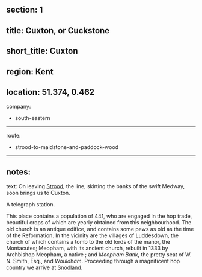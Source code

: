 section: 1
----
title: Cuxton, or Cuckstone
----
short_title: Cuxton
----
region: Kent
----
location: 51.374, 0.462
----
company:
- south-eastern
----
route:
- strood-to-maidstone-and-paddock-wood
----
notes:
----
text: On leaving [Strood](/stations/strood), the line, skirting the banks of the swift Medway, soon brings us to Cuxton.

A telegraph station.

This place contains a population of 441, who are engaged in the hop trade, beautiful crops of which are yearly obtained from this neighbourhood. The old church is an antique edifice, and contains some pews as old as the time of the Reformation. In the vicinity are the villages of Luddesdown, the church of which contains a tomb to the old lords of the manor, the Montacutes; Meopham, with its ancient church, rebuilt in 1333 by Archbishop Meopham, a native ; and *Meopham Bank*, the pretty seat of W. N. Smith, Esq., and *Wouldham*. Proceeding through a magnificent hop country we arrive at [Snodland](/stations/snodland).
